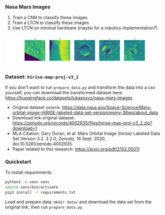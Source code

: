 ### Nasa Mars Images
1. Train a CNN to classify these images
2. Train a LTCN to classify these images
3. Use LTCN on minimal hardware (maybe for a robotics implementation?)

![Sample Images](assets/sample_images.png)

### Dataset: `hirise-map-proj-v3_2`
If you don't want to run `prepare_data.py` and transform the data into a csv yourself, you 
can download the transformed dataset here: https://huggingface.co/datasets/lukasnxyz/nasa-mars-images
* Original dataset source: https://data.nasa.gov/Space-Science/Mars-orbital-image-HiRISE-labeled-data-set-version/egmv-36wq/about_data
* Download link original dataset: https://zenodo.org/records/4002935/files/hirise-map-proj-v3_2.zip?download=1
* MLA Citation: Gary Doran, et al. Mars Orbital Image (hirise) Labeled Data Set Version 3.2. 3.2.0, Zenodo, 16 Sept. 2020, doi:10.5281/zenodo.4002935.
* Paper related to this research: https://arxiv.org/pdf/2102.05011 

### Quickstart
To install requirements:
```bash
python3 -m venv venv
source venv/bin/activate
pip3 install -r requirements.txt
```

Load and prepare data: `mkdir data/` and download the data set from the original link, then run `prepare_data.py`.
